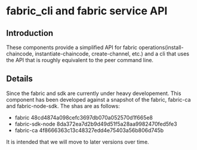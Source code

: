 # fabric_cli and fabric service API
## Introduction
These components provide a simplified API for fabric operations(install-chaincode, instantiate-chaincode, create-channel, etc.) and a cli that uses the API that is roughly equivalent to the peer command line.
## Details
Since the fabric and sdk are currently under heavy developement. This component has been developed against a snapshot of the fabric, fabric-ca and fabric-node-sdk. The shas are as follows:

*  fabric 48cd4874a098cefc3697db070a052570d1f665e8
*  fabric-sdk-node 8da372ea7d2b9d49d51f5a28aa9982470fed5fe3
*  fabric-ca 4f8666363c13c48327edd4e75403a56b806d745b

It is intended that we will move to later versions over time.
